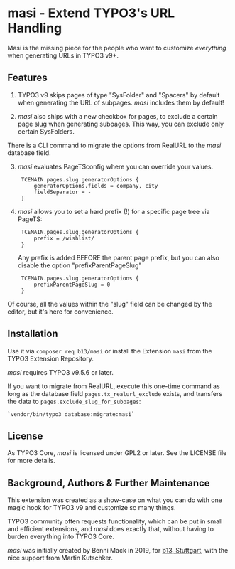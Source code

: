 # masi - Extend TYPO3's URL Handling

Masi is the missing piece for the people who want to customize _everything_ when generating URLs in TYPO3 v9+.

## Features

1. TYPO3 v9 skips pages of type "SysFolder" and "Spacers" by default when generating the URL of subpages. _masi_ includes them by default!

2. _masi_ also ships with a new checkbox for pages, to exclude a certain page slug when generating subpages. This way, you can exclude only certain SysFolders.

There is a CLI command to migrate the options from RealURL to the _masi_ database field.

3. _masi_ evaluates PageTSconfig where you can override your values.

        TCEMAIN.pages.slug.generatorOptions {
            generatorOptions.fields = company, city
            fieldSeparator = -
        }

4. _masi_ allows you to set a hard prefix (!) for a specific page tree via PageTS:

        TCEMAIN.pages.slug.generatorOptions {
            prefix = /wishlist/
        }

    Any prefix is added BEFORE the parent page prefix, but you can also disable the option "prefixParentPageSlug"

        TCEMAIN.pages.slug.generatorOptions {
            prefixParentPageSlug = 0
        }

Of course, all the values within the "slug" field can be changed by the editor, but it's here for convenience.


## Installation

Use it via `composer req b13/masi` or install the Extension `masi` from the TYPO3 Extension Repository.

_masi_ requires TYPO3 v9.5.6 or later.

If you want to migrate from RealURL, execute this one-time command as long as the database field `pages.tx_realurl_exclude` exists, and transfers the data to `pages.exclude_slug_for_subpages`:

    `vendor/bin/typo3 database:migrate:masi`


## License

As TYPO3 Core, _masi_ is licensed under GPL2 or later. See the LICENSE file for more details.


## Background, Authors & Further Maintenance

This extension was created as a show-case on what you can do with one magic hook for TYPO3 v9 and customize
so many things.

TYPO3 community often requests functionality, which can be put in small and efficient extensions, and _masi_ does
exactly that, without having to burden everything into TYPO3 Core.

_masi_ was initially created by Benni Mack in 2019, for [b13, Stuttgart](https://b13.com), with the nice support from
Martin Kutschker.